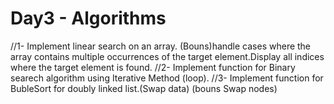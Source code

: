 
Day3 - Algorithms
======================
   //1- Implement linear search on an array.
	  (Bouns)handle cases where the array contains multiple occurrences of the target element.Display all indices where the target element is found.
   //2- Implement function for Binary searech algorithm using Iterative Method (loop).
   //3- Implement function for BubleSort for doubly linked list.(Swap data) (bouns Swap nodes)
